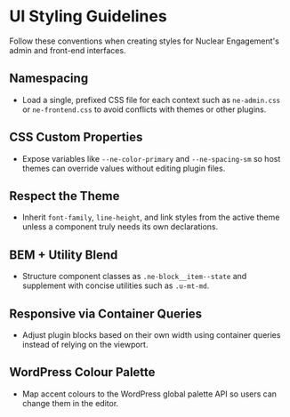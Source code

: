 # UI Styling Guidelines

Follow these conventions when creating styles for Nuclear Engagement's admin and front-end interfaces.

## Namespacing

- Load a single, prefixed CSS file for each context such as `ne-admin.css` or `ne-frontend.css` to avoid conflicts with themes or other plugins.

## CSS Custom Properties

- Expose variables like `--ne-color-primary` and `--ne-spacing-sm` so host themes can override values without editing plugin files.

## Respect the Theme

- Inherit `font-family`, `line-height`, and link styles from the active theme unless a component truly needs its own declarations.

## BEM + Utility Blend

- Structure component classes as `.ne-block__item--state` and supplement with concise utilities such as `.u-mt-md`.

## Responsive via Container Queries

- Adjust plugin blocks based on their own width using container queries instead of relying on the viewport.

## WordPress Colour Palette

- Map accent colours to the WordPress global palette API so users can change them in the editor.


